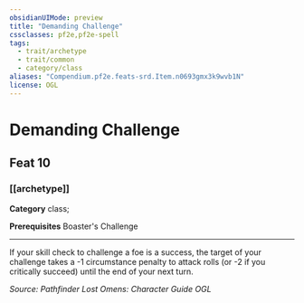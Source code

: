 ```yaml
---
obsidianUIMode: preview
title: "Demanding Challenge"
cssclasses: pf2e,pf2e-spell
tags:
  - trait/archetype
  - trait/common
  - category/class
aliases: "Compendium.pf2e.feats-srd.Item.n0693gmx3k9wvb1N"
license: OGL
---
```

# Demanding Challenge
## Feat 10
### [[archetype]]

**Category** class; 



**Prerequisites** Boaster's Challenge
* * *
If your skill check to challenge a foe is a success, the target of your challenge takes a -1 circumstance penalty to attack rolls (or -2 if you critically succeed) until the end of your next turn.

*Source: Pathfinder Lost Omens: Character Guide*
*OGL*